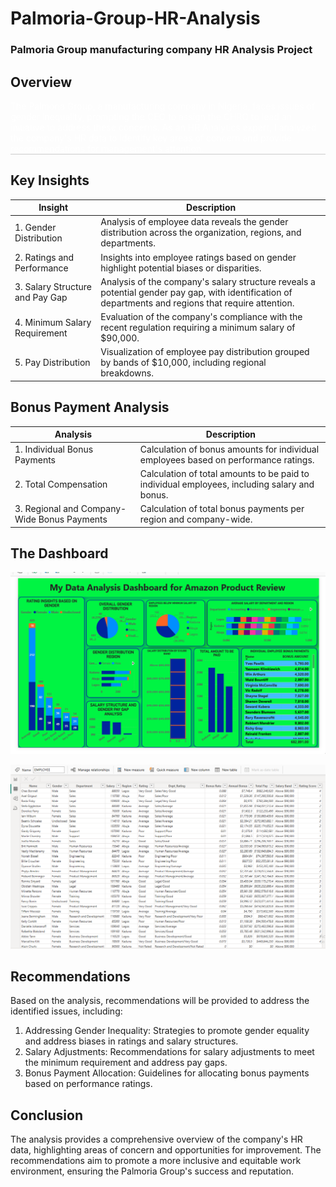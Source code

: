 # Palmoria-Group-HR-Analysis
### Palmoria Group manufacturing company HR Analysis Project

## Overview
<p style="color: #FFFFFF; border-bottom: 1px solid #CCCCCC">The Palmoria Group, a manufacturing company in Nigeria, faces issues of gender inequality, prompting the CEO to assign the CHRO to lead an initiative to address these concerns. As an HR Analytics expert, I analyzed the company's HR data to identify key areas of concern and provide recommendations for management's attention.</p>





## Key Insights

| Insight | Description |
| --- | --- |
| 1. Gender Distribution | Analysis of employee data reveals the gender distribution across the organization, regions, and departments. |
| 2. Ratings and Performance | Insights into employee ratings based on gender highlight potential biases or disparities. |
| 3. Salary Structure and Pay Gap | Analysis of the company's salary structure reveals a potential gender pay gap, with identification of departments and regions that require attention. |
| 4. Minimum Salary Requirement | Evaluation of the company's compliance with the recent regulation requiring a minimum salary of $90,000. |
| 5. Pay Distribution | Visualization of employee pay distribution grouped by bands of $10,000, including regional breakdowns. |


## Bonus Payment Analysis

| Analysis | Description |
| --- | --- |
| 1. Individual Bonus Payments | Calculation of bonus amounts for individual employees based on performance ratings. |
| 2. Total Compensation | Calculation of total amounts to be paid to individual employees, including salary and bonus. |
| 3. Regional and Company-Wide Bonus Payments | Calculation of total bonus payments per region and company-wide. |




## The Dashboard


![image alt](https://github.com/isaacayeni225/My-Daily-Expenses-Tracker/blob/648f7fa31f3f72aedaff654b6203519ed8ccb6ca/Screenshot%20(10).png)

![image alt](https://github.com/isaacayeni225/Palmoria-Group-HR-Analysis/blob/0fe0a4e88e7fe2f6a549ceaa6f4480a892ac65f7/Screenshot%20(16).png)



## Recommendations
Based on the analysis, recommendations will be provided to address the identified issues, including:

1. Addressing Gender Inequality: Strategies to promote gender equality and address biases in ratings and salary structures.
2. Salary Adjustments: Recommendations for salary adjustments to meet the minimum requirement and address pay gaps.
3. Bonus Payment Allocation: Guidelines for allocating bonus payments based on performance ratings.

## Conclusion
The analysis provides a comprehensive overview of the company's HR data, highlighting areas of concern and opportunities for improvement. The recommendations aim to promote a more inclusive and equitable work environment, ensuring the Palmoria Group's success and reputation.


